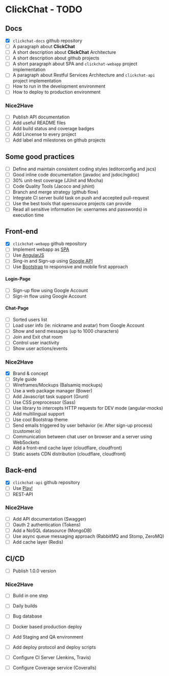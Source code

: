 # ClickChat - TODO

## Docs

- [x] `clickchat-docs` github repository
- [ ] A paragraph about **ClickChat**
- [ ] A short description about **ClickChat** Architecture
- [ ] A short description about github projects
- [ ] A short paragraph about SPA and `clickchat-webapp` project implementation
- [ ] A paragraph about Restful Services Architecture and `clickchat-api` project implementation
- [ ] How to run in the development environment
- [ ] How to deploy to production environment

### Nice2Have

- [ ] Publish API documentation
- [ ] Add useful README files
- [ ] Add build status and coverage badges
- [ ] Add Lincense to every project
- [ ] Add label and milestones on github projects

## Some good practices

- [ ] Define and maintain consistent coding styles (editorconfig and jscs)
- [ ] Good inline code documentation (javadoc and jsdoc/ngdoc)
- [ ] 30% unit-test coverage (JUnit and Mocha)
- [ ] Code Quality Tools (Jacoco and jshint)
- [ ] Branch and merge strategy (github flow)
- [ ] Integrate CI server build task on push and accepted pull-request
- [ ] Use the best tools that opensource projects can provide
- [ ] Read all sensitive information (ie: usernames and passwords) in execution time

## Front-end

- [x] `clickchat-webapp` github repository
- [ ] Implement webapp as [SPA](http://en.wikipedia.org/wiki/Single-page_application)
- [ ] Use [AngularJS](https://angularjs.org/)
- [ ] Sing-in and Sign-up using [Google API](https://developers.google.com/api-client-library/javascript/start/start-js)
- [ ] Use [Bootstrap](http://getbootstrap.com/) to responsive and mobile first approach

#### Login-Page

- [ ] Sign-up flow using Google Account
- [ ] Sign-in flow using Google Account

#### Chat-Page

- [ ] Sorted users list
- [ ] Load user info (ie: nickname and avatar) from Google Account
- [ ] Show and send messages (up to 1000 characters)
- [ ] Join and Exit chat room
- [ ] Control user inactivity
- [ ] Show user actions/events

### Nice2Have

- [x] Brand & concept
- [ ] Style guide
- [ ] Wireframes/Mockups (Balsamiq mockups)
- [ ] Use a web package manager (Bower)
- [ ] Add Javascript task support (Grunt)
- [ ] Use CSS preprocessor (Sass)
- [ ] Use library to intercepts HTTP requests for DEV mode (angular-mocks)
- [ ] Add multilingual support
- [ ] Use cool Bootstrap theme
- [ ] Send emails triggered by user behavior (ie: After sign-up process)(customer.io)
- [ ] Communication between chat user on browser and a server using WebSockets 
- [ ] Add a front-end cache layer (cloudflare, cloudfront)
- [ ] Static assets CDN distribution (cloudflare, cloudfront)

## Back-end

- [x] `clickchat-api` github repository
- [ ] Use [Play!](https://www.playframework.com/)
- [ ] REST-API

### Nice2Have

- [ ] Add API documentation (Swagger)
- [ ] Oauth 2 authentication (Tokens)
- [ ] Add a NoSQL datasource (MongoDB)
- [ ] Use async queue messaging approach (RabbitMQ and Stomp, ZeroMQ)
- [ ] Add cache layer (Redis)

## CI/CD

- [ ] Publish 1.0.0 version

### Nice2Have

- [ ] Build in one step
- [ ] Daily builds
- [ ] Bug database
- [ ] Docker based production deploy
- [ ] Add Staging and QA environment
- [ ] Add deploy protocol and deploy scripts
- [ ] Configure CI Server (Jenkins, Travis)
- [ ] Configure Coverage service (Coveralls)

